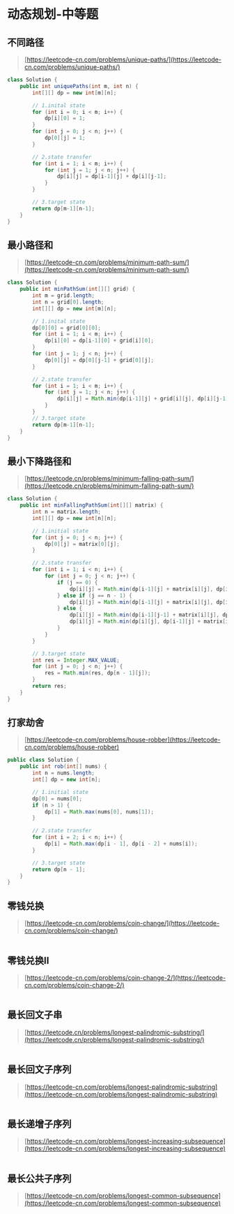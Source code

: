 # 动态规划-中等题

## 不同路径
> [https://leetcode-cn.com/problems/unique-paths/](https://leetcode-cn.com/problems/unique-paths/)

```java
class Solution {
    public int uniquePaths(int m, int n) {
        int[][] dp = new int[m][n];

        // 1.inital state
        for (int i = 0; i < m; i++) {
            dp[i][0] = 1;
        }
        for (int j = 0; j < n; j++) {
            dp[0][j] = 1;
        }

        // 2.state transfer
        for (int i = 1; i < m; i++) {
            for (int j = 1; j < n; j++) {
                dp[i][j] = dp[i-1][j] + dp[i][j-1];
            }
        }

        // 3.target state
        return dp[m-1][n-1];
    }
}
```

## 最小路径和
> [https://leetcode-cn.com/problems/minimum-path-sum/](https://leetcode-cn.com/problems/minimum-path-sum/)

```java
class Solution {
    public int minPathSum(int[][] grid) {
        int m = grid.length;
        int n = grid[0].length;
        int[][] dp = new int[m][n];

        // 1.inital state
        dp[0][0] = grid[0][0]; 
        for (int i = 1; i < m; i++) {
            dp[i][0] = dp[i-1][0] + grid[i][0];
        }
        for (int j = 1; j < n; j++) {
            dp[0][j] = dp[0][j-1] + grid[0][j];
        }

        // 2.state transfer
        for (int i = 1; i < m; i++) {
            for (int j = 1; j < n; j++) {
                dp[i][j] = Math.min(dp[i-1][j] + grid[i][j], dp[i][j-1] + grid[i][j]);
            }
        }
        // 3.target state
        return dp[m-1][n-1];
    }
}
```


## 最小下降路径和
> [https://leetcode.cn/problems/minimum-falling-path-sum/](https://leetcode.cn/problems/minimum-falling-path-sum/)

```java
class Solution {
    public int minFallingPathSum(int[][] matrix) {
        int n = matrix.length;
        int[][] dp = new int[n][n];

        // 1.initial state
        for (int j = 0; j < n; j++) {
            dp[0][j] = matrix[0][j];
        }

        // 2.state transfer
        for (int i = 1; i < n; i++) {
            for (int j = 0; j < n; j++) {
                if (j == 0) {
                    dp[i][j] = Math.min(dp[i-1][j] + matrix[i][j], dp[i-1][j+1] + matrix[i][j]);
                } else if (j == n - 1) {
                    dp[i][j] = Math.min(dp[i-1][j] + matrix[i][j], dp[i-1][j-1] + matrix[i][j]);
                } else {
                    dp[i][j] = Math.min(dp[i-1][j-1] + matrix[i][j], dp[i-1][j+1] + matrix[i][j]);
                    dp[i][j] = Math.min(dp[i][j], dp[i-1][j] + matrix[i][j]);
                }
            }
        }

        // 3.target state
        int res = Integer.MAX_VALUE;
        for (int j = 0; j < n; j++) {
            res = Math.min(res, dp[n - 1][j]);
        }
        return res;
    }
}
```





## 打家劫舍
> [https://leetcode-cn.com/problems/house-robber](https://leetcode-cn.com/problems/house-robber)


```java
public class Solution {
    public int rob(int[] nums) {
        int n = nums.length;
        int[] dp = new int[n];

        // 1.initial state
        dp[0] = nums[0];
        if (n > 1) {
            dp[1] = Math.max(nums[0], nums[1]);
        }

        // 2.state transfer
        for (int i = 2; i < n; i++) {
            dp[i] = Math.max(dp[i - 1], dp[i - 2] + nums[i]);
        }

        // 3.target state
        return dp[n - 1];
    }
}
```

## 零钱兑换
> [https://leetcode-cn.com/problems/coin-change/](https://leetcode-cn.com/problems/coin-change/)

```java
```

## 零钱兑换II
> [https://leetcode-cn.com/problems/coin-change-2/](https://leetcode-cn.com/problems/coin-change-2/)

```java
```

## 最长回文子串
> [https://leetcode.cn/problems/longest-palindromic-substring/](https://leetcode.cn/problems/longest-palindromic-substring/)

```java
```

## 最长回文子序列
> [https://leetcode-cn.com/problems/longest-palindromic-substring](https://leetcode-cn.com/problems/longest-palindromic-substring)

```java
```

## 最长递增子序列
> [https://leetcode-cn.com/problems/longest-increasing-subsequence](https://leetcode-cn.com/problems/longest-increasing-subsequence)

```java
```

## 最长公共子序列 
> [https://leetcode-cn.com/problems/longest-common-subsequence](https://leetcode-cn.com/problems/longest-common-subsequence)

```java
```

